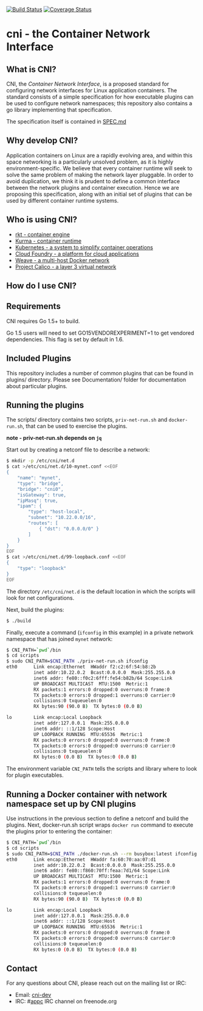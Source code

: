 [![Build Status](https://travis-ci.org/appc/cni.svg?branch=master)](https://travis-ci.org/appc/cni)
[![Coverage Status](https://coveralls.io/repos/github/appc/cni/badge.svg?branch=master)](https://coveralls.io/github/appc/cni?branch=master)

# cni - the Container Network Interface

## What is CNI?

CNI, the _Container Network Interface_, is a proposed standard for configuring network interfaces for Linux application containers.
The standard consists of a simple specification for how executable plugins can be used to configure network namespaces; this repository also contains a go library implementing that specification.

The specification itself is contained in [SPEC.md](SPEC.md)

## Why develop CNI?

Application containers on Linux are a rapidly evolving area, and within this space networking is a particularly unsolved problem, as it is highly environment-specific.
We believe that every container runtime will seek to solve the same problem of making the network layer pluggable.
In order to avoid duplication, we think it is prudent to define a common interface between the network plugins and container execution.
Hence we are proposing this specification, along with an initial set of plugins that can be used by different container runtime systems.

## Who is using CNI?

- [rkt - container engine](https://coreos.com/blog/rkt-cni-networking.html)
- [Kurma - container runtime](http://kurma.io/)
- [Kubernetes - a system to simplify container operations](http://kubernetes.io/docs/admin/network-plugins/)
- [Cloud Foundry - a platform for cloud applications](https://github.com/cloudfoundry-incubator/guardian-cni-adapter)
- [Weave - a multi-host Docker network](https://github.com/weaveworks/weave)
- [Project Calico - a layer 3 virtual network](https://github.com/projectcalico/calico-cni)

## How do I use CNI?

## Requirements
CNI requires Go 1.5+ to build.

Go 1.5 users will need to set GO15VENDOREXPERIMENT=1 to get vendored
dependencies. This flag is set by default in 1.6.

## Included Plugins
This repository includes a number of common plugins that can be found in plugins/ directory.
Please see Documentation/ folder for documentation about particular plugins.

## Running the plugins
The scripts/ directory contains two scripts, `priv-net-run.sh` and `docker-run.sh`, that can be used to exercise the plugins.

**note - priv-net-run.sh depends on `jq`**

Start out by creating a netconf file to describe a network:

```bash
$ mkdir -p /etc/cni/net.d
$ cat >/etc/cni/net.d/10-mynet.conf <<EOF
{
	"name": "mynet",
	"type": "bridge",
	"bridge": "cni0",
	"isGateway": true,
	"ipMasq": true,
	"ipam": {
		"type": "host-local",
		"subnet": "10.22.0.0/16",
		"routes": [
			{ "dst": "0.0.0.0/0" }
		]
	}
}
EOF
$ cat >/etc/cni/net.d/99-loopback.conf <<EOF
{
	"type": "loopback"
}
EOF
```

The directory `/etc/cni/net.d` is the default location in which the scripts will look for net configurations.

Next, build the plugins:

```bash
$ ./build
```

Finally, execute a command (`ifconfig` in this example) in a private network namespace that has joined `mynet` network:

```bash
$ CNI_PATH=`pwd`/bin
$ cd scripts
$ sudo CNI_PATH=$CNI_PATH ./priv-net-run.sh ifconfig
eth0      Link encap:Ethernet  HWaddr f2:c2:6f:54:b8:2b  
          inet addr:10.22.0.2  Bcast:0.0.0.0  Mask:255.255.0.0
          inet6 addr: fe80::f0c2:6fff:fe54:b82b/64 Scope:Link
          UP BROADCAST MULTICAST  MTU:1500  Metric:1
          RX packets:1 errors:0 dropped:0 overruns:0 frame:0
          TX packets:0 errors:0 dropped:1 overruns:0 carrier:0
          collisions:0 txqueuelen:0 
          RX bytes:90 (90.0 B)  TX bytes:0 (0.0 B)

lo        Link encap:Local Loopback  
          inet addr:127.0.0.1  Mask:255.0.0.0
          inet6 addr: ::1/128 Scope:Host
          UP LOOPBACK RUNNING  MTU:65536  Metric:1
          RX packets:0 errors:0 dropped:0 overruns:0 frame:0
          TX packets:0 errors:0 dropped:0 overruns:0 carrier:0
          collisions:0 txqueuelen:0 
          RX bytes:0 (0.0 B)  TX bytes:0 (0.0 B)
```

The environment variable `CNI_PATH` tells the scripts and library where to look for plugin executables.

## Running a Docker container with network namespace set up by CNI plugins

Use instructions in the previous section to define a netconf and build the plugins.
Next, docker-run.sh script wraps `docker run` command to execute the plugins prior to entering the container:

```bash
$ CNI_PATH=`pwd`/bin
$ cd scripts
$ sudo CNI_PATH=$CNI_PATH ./docker-run.sh --rm busybox:latest ifconfig
eth0      Link encap:Ethernet  HWaddr fa:60:70:aa:07:d1  
          inet addr:10.22.0.2  Bcast:0.0.0.0  Mask:255.255.0.0
          inet6 addr: fe80::f860:70ff:feaa:7d1/64 Scope:Link
          UP BROADCAST MULTICAST  MTU:1500  Metric:1
          RX packets:1 errors:0 dropped:0 overruns:0 frame:0
          TX packets:0 errors:0 dropped:1 overruns:0 carrier:0
          collisions:0 txqueuelen:0 
          RX bytes:90 (90.0 B)  TX bytes:0 (0.0 B)

lo        Link encap:Local Loopback  
          inet addr:127.0.0.1  Mask:255.0.0.0
          inet6 addr: ::1/128 Scope:Host
          UP LOOPBACK RUNNING  MTU:65536  Metric:1
          RX packets:0 errors:0 dropped:0 overruns:0 frame:0
          TX packets:0 errors:0 dropped:0 overruns:0 carrier:0
          collisions:0 txqueuelen:0 
          RX bytes:0 (0.0 B)  TX bytes:0 (0.0 B)
```

## Contact

For any questions about CNI, please reach out on the mailing list or IRC:
- Email: [cni-dev](https://groups.google.com/forum/#!forum/cni-dev)
- IRC: #[appc](irc://irc.freenode.org:6667/#appc) IRC channel on freenode.org
